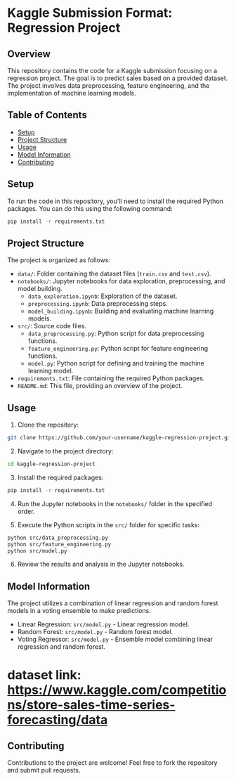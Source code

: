 

# Kaggle Submission Format: Regression Project

## Overview

This repository contains the code for a Kaggle submission focusing on a regression project. The goal is to predict sales based on a provided dataset. The project involves data preprocessing, feature engineering, and the implementation of machine learning models.

## Table of Contents

- [Setup](#setup)
- [Project Structure](#project-structure)
- [Usage](#usage)
- [Model Information](#model-information)
- [Contributing](#contributing)


## Setup

To run the code in this repository, you'll need to install the required Python packages. You can do this using the following command:

```bash
pip install -r requirements.txt
```

## Project Structure

The project is organized as follows:

- `data/`: Folder containing the dataset files (`train.csv` and `test.csv`).
- `notebooks/`: Jupyter notebooks for data exploration, preprocessing, and model building.
  - `data_exploration.ipynb`: Exploration of the dataset.
  - `preprocessing.ipynb`: Data preprocessing steps.
  - `model_building.ipynb`: Building and evaluating machine learning models.
- `src/`: Source code files.
  - `data_preprocessing.py`: Python script for data preprocessing functions.
  - `feature_engineering.py`: Python script for feature engineering functions.
  - `model.py`: Python script for defining and training the machine learning model.
- `requirements.txt`: File containing the required Python packages.
- `README.md`: This file, providing an overview of the project.

## Usage

1. Clone the repository:

```bash
git clone https://github.com/your-username/kaggle-regression-project.git
```

2. Navigate to the project directory:

```bash
cd kaggle-regression-project
```

3. Install the required packages:

```bash
pip install -r requirements.txt
```

4. Run the Jupyter notebooks in the `notebooks/` folder in the specified order.

5. Execute the Python scripts in the `src/` folder for specific tasks:

```bash
python src/data_preprocessing.py
python src/feature_engineering.py
python src/model.py
```

6. Review the results and analysis in the Jupyter notebooks.

## Model Information

The project utilizes a combination of linear regression and random forest models in a voting ensemble to make predictions.

- Linear Regression: `src/model.py` - Linear regression model.
- Random Forest: `src/model.py` - Random forest model.
- Voting Regressor: `src/model.py` - Ensemble model combining linear regression and random forest.

# dataset link: https://www.kaggle.com/competitions/store-sales-time-series-forecasting/data

## Contributing

Contributions to the project are welcome! Feel free to fork the repository and submit pull requests.



